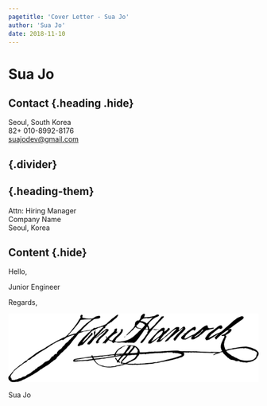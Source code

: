 ```yaml
---
pagetitle: 'Cover Letter - Sua Jo'
author: 'Sua Jo'
date: 2018-11-10
---
```


# Sua Jo

## Contact {.heading .hide}

Seoul, South Korea\
82+ 010-8992-8176\
suajodev@gmail.com

## {.divider}

## {.heading-them}

Attn: Hiring Manager\
Company Name\
Seoul, Korea

## Content {.hide}

Hello,

Junior Engineer

Regards,

![](static/sig.png)

Sua Jo